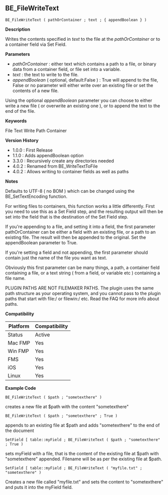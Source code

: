 ## BE_FileWriteText

    BE_FileWriteText ( pathOrContainer ; text ; { appendBoolean } )

**Description**  

Writes the contents specified in *text* to the file at the *pathOrContainer* or to a container field via Set Field. 

**Parameters**

* *pathOrContainer* : either text which contains a path to a file, or binary data from a container field, or file set into a variable.
* *text* : the text to write to the file.
* *appendBoolean* ( optional, default:False ) : True will append to the file, False or no parameter will either write over an existing file or set the contents of a new file.

Using the optional *appendBoolean* parameter you can choose to either write a new file ( or overwrite an existing one ), or to append the text to the end of the file.

**Keywords**  

File Text Write Path Container

**Version History**

* 1.0.0 : First Release
* 1.1.0 : Adds appendBoolean option
* 3.3.0 : Recursively create any directories needed
* 4.0.2 : Renamed from BE_WriteTextToFile
* 4.0.2 : Allows writing to container fields as well as paths

**Notes**

Defaults to UTF-8 ( no BOM ) which can be changed using the BE_SetTextEncoding function.

For writing files to containers, this function works a little differently. First you need to use this as a Set Field step, and the resulting output will then be set into the field that is the destination of the Set Field step.

If you're appending to a file, and setting it into a field, the first parameter pathOrContainer can be either a field with an existing file, or a path to an existing file. The result will then be appended to the original. Set the appendBoolean parameter to True.

If you're setting a field and not appending, the first parameter should contain just the name of the file you want as text.

Obviously this first parameter can be many things, a path, a container field containing a file, or a text string ( from a field, or variable etc ) containing a file name. 

PLUGIN PATHS ARE NOT FILEMAKER PATHS. The plugin uses the same path structure as your operating system, and you cannot pass to the plugin paths that start with file:/ or filewin:/ etc.  Read the FAQ for more info about paths.

**Compatibility** 

| Platform | Compatibility |
|-----------|-----------|
| Status | Active |  
| Mac FMP | Yes  |  
| Win FMP | Yes  |  
| FMS | Yes  |  
| iOS | Yes  |  
| Linux | Yes  |  

**Example Code**

	BE_FileWriteText ( $path ; "sometexthere" )
	
creates a new file at $path with the content "sometexthere"

	BE_FileWriteText ( $path ; "sometexthere" ; True )
	
appends to an existing file at $path and adds "sometexthere" to the end of the document

	SetField [ table::myField ; BE_FileWriteText ( $path ; "sometexthere" ; True )
	
sets myField with a file, that is the content of the existing file at $path with "sometexthere" appended. Filename will be as per the existing file at $path.

	SetField [ table::myField ; BE_FileWriteText ( "myfile.txt" ; "sometexthere" )
	
Creates a new file called "myfile.txt" and sets the content to "sometexthere" and puts it into the myField field.